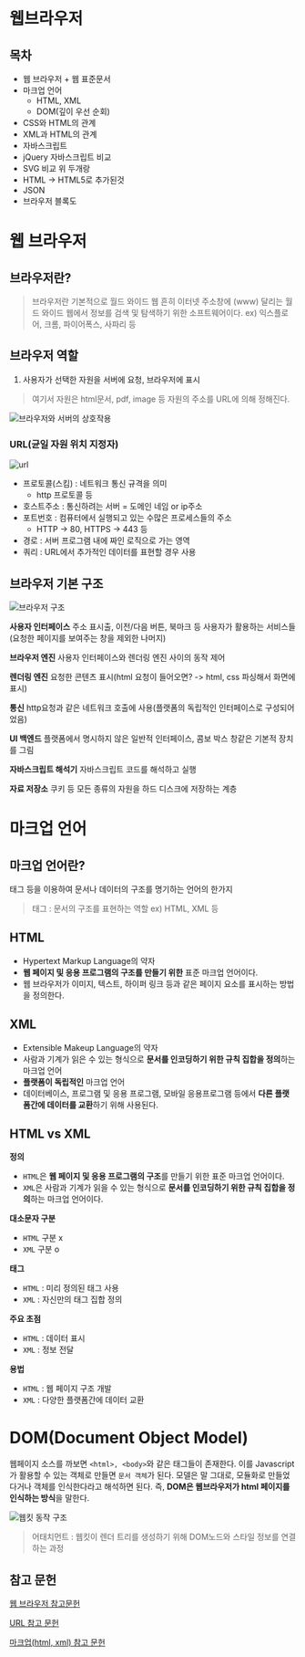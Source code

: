 # 웹브라우저

## 목차
- 웹 브라우저 + 웹 표준문서
- 마크업 언어
  - HTML, XML
  - DOM(깊이 우선 순회)
- CSS와 HTML의 관계
- XML과 HTML의 관계
- 자바스크립트
- jQuery 자바스크립트 비교
- SVG 비교 위 두개랑
- HTML -> HTML5로 추가된것
- JSON
- 브라우저 블록도


# 웹 브라우저
## 브라우저란?
> 브라우저란 기본적으로 월드 와이드 웹 흔히 이터넷 주소창에 (www) 달리는 월드 와이드 웹에서 정보를 검색 및 탐색하기 위한 소프트웨어이다.
> ex) 익스플로어, 크롬, 파이어폭스, 사파리 등

## 브라우저 역할
1. 사용자가 선택한 자원을 서버에 요청, 브라우저에 표시
> 여기서 자원은 html문서, pdf, image 등
> 자원의 주소를 URL에 의해 정해진다.

![브라우저와 서버의 상호작용](asset/browser&server.jpg)

### URL(균일 자원 위치 지정자)
![url](asset/url.PNG)

- 프로토콜(스킴) : 네트워크 통신 규격을 의미
  - http 프로토콜 등
- 호스트주소 : 통신하려는 서버 = 도메인 네임 or ip주소
- 포트번호 : 컴퓨터에서 실행되고 있는 수많은 프로세스들의 주소
  - HTTP -> 80, HTTPS -> 443 등
- 경로 : 서버 프로그램 내에 짜인 로직으로 가는 영역
- 쿼리 : URL에서 추가적인 데이터를 표현할 경우 사용


## 브라우저 기본 구조
![브라우저 구조](asset/browser.PNG)

**사용자 인터페이스**
주소 표시출, 이전/다음 버튼, 북마크 등 사용자가 활용하는 서비스들(요청한 페이지를 보여주는 창을 제외한 나머지)

**브라우저 엔진**
사용자 인터페이스와 렌더링 엔진 사이의 동작 제어

**렌더링 엔진**
요청한 콘텐츠 표시(html 요청이 들어오면? -> html, css 파싱해서 화면에 표시)

**통신**
http요청과 같은 네트워크 호출에 사용(플랫폼의 독립적인 인터페이스로 구성되어었음)

**UI 백엔드**
플랫폼에서 명시하지 않은 일반적 인터페이스, 콤보 박스 창같은 기본적 장치를 그림

**자바스크립트 해석기**
자바스크립트 코드를 해석하고 실행

**자료 저장소**
쿠키 등 모든 종류의 자원을 하드 디스크에 저장하는 계층

# 마크업 언어
## 마크업 언어란?
태그 등을 이용하여 문서나 데이터의 구조를 명기하는 언어의 한가지
> 태그 : 문서의 구조를 표현하는 역할
> ex) HTML, XML 등

## HTML
- Hypertext Markup Language의 약자
- **웹 페이지 및 응용 프로그램의 구조를 만들기 위한** 표준 마크업 언어이다. 
- 웹 브라우저가 이미지, 텍스트, 하이퍼 링크 등과 같은 페이지 요소를 표시하는 방법을 정의한다.

## XML
- Extensible Makeup Language의 약자
- 사람과 기계가 읽은 수 있는 형식으로 **문서를 인코딩하기 위한 규칙 집합을 정의**하는 마크업 언어
- **플랫폼이 독립적인** 마크업 언어
- 데이터베이스, 프로그램 및 응용 프로그램, 모바일 응용프로그램 등에서 **다른 플랫폼간에 데이터를 교환**하기 위해 사용된다.

## HTML vs XML
**정의**
- `HTML`은 **웹 페이지 및 응용 프로그램의 구조**를 만들기 위한 표준 마크업 언어이다.
- `XML`은 사람과 기계가 읽을 수 있는 형식으로 **문서를 인코딩하기 위한 규칙 집합을 정의**하는 마크업 언어이다.

**대소문자 구분**
- `HTML` 구분 x
- `XML` 구분 o

**태그**
- `HTML` : 미리 정의된 태그 사용
- `XML` : 자신만의 태그 집합 정의

**주요 초점**
- `HTML` : 데이터 표시
- `XML` : 정보 전달

**용법**
- `HTML` : 웹 페이지 구조 개발
- `XML` : 다양한 플랫폼간에 데이터 교환

# DOM(Document Object Model)
웹페이지 소스를 까보면 `<html>, <body>`와 같은 태그들이 존재한다. 이를 Javascript가 활용할 수 있는 객체로 만들면 `문서 객체`가 된다.
모델은 말 그대로, 모듈화로 만들었다거나 객체를 인식한다라고 해석하면 된다.
즉, **DOM은 웹브라우저가 html 페이지를 인식하는 방식**을 말한다.

![웹킷 동작 구조](asset/dom.PNG)
> 어태치먼트 : 웹킷이 렌더 트리를 생성하기 위해 DOM노드와 스타일 정보를 연결하는 과정




## 참고 문헌

[웹 브라우저 참고문헌](https://github.com/gyoogle/tech-interview-for-developer/blob/master/Web/%EB%B8%8C%EB%9D%BC%EC%9A%B0%EC%A0%80%20%EB%8F%99%EC%9E%91%20%EB%B0%A9%EB%B2%95.md)

[URL 참고 문헌](https://www.grabbing.me/URL-018cdd1bb4b541fab6246569244fcf93)

[마크업(html, xml) 참고 문헌](https://hanamon.kr/htm-xml-%EC%B0%A8%EC%9D%B4%EC%A0%90/)